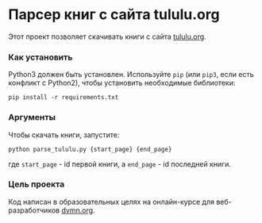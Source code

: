 # Парсер книг с сайта tululu.org

Этот проект позволяет скачивать книги с сайта [tululu.org](https://tululu.org/).

### Как установить

Python3 должен быть установлен. 
Используйте `pip` (или `pip3`, если есть конфликт с Python2), чтобы установить
необходимые библиотеки:
```
pip install -r requirements.txt
```

### Аргументы

Чтобы скачать книги, запустите:
```
python parse_tululu.py {start_page} {end_page}
```
где `start_page` - id первой книги, а `end_page` - id последней книги.

### Цель проекта

Код написан в образовательных целях на онлайн-курсе для веб-разработчиков [dvmn.org](https://dvmn.org/).
